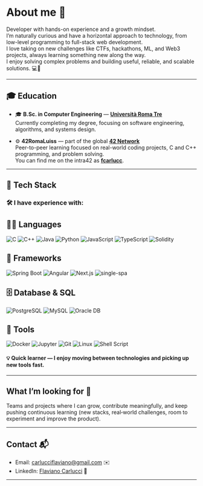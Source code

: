 # About me 👋

Developer with hands-on experience and a growth mindset.  
I’m naturally curious and have a horizontal approach to technology, from low-level programming to full-stack web development.  
I love taking on new challenges like CTFs, hackathons, ML, and Web3 projects, always learning something new along the way.  
I enjoy solving complex problems and building useful, reliable, and scalable solutions. 💻🚀


---


## 🎓 Education

- 🎓 **B.Sc. in Computer Engineering** — **[Università Roma Tre](https://www.uniroma3.it/)**  
  Currently completing my degree, focusing on software engineering, algorithms, and systems design.

- ⚙️ **42RomaLuiss** — part of the global **[42 Network](https://www.42network.org/)**  
  Peer-to-peer learning focused on real-world coding projects, C and C++ programming, and problem solving.  
  You can find me on the intra42 as **[fcarlucc](https://profile-v3.intra.42.fr/users/fcarlucc)**.

---

## 🧠 Tech Stack

### 🛠️ I have experience with:

## 👨‍💻 Languages
![C](https://img.shields.io/badge/C-00599C?style=for-the-badge&logo=c&logoColor=white)
![C++](https://img.shields.io/badge/C%2B%2B-004482?style=for-the-badge&logo=c%2B%2B&logoColor=white)
![Java](https://img.shields.io/badge/Java-F89820?style=for-the-badge&logo=openjdk&logoColor=white)
![Python](https://img.shields.io/badge/Python-3776AB?style=for-the-badge&logo=python&logoColor=white)
![JavaScript](https://img.shields.io/badge/JavaScript-323330?style=for-the-badge&logo=javascript&logoColor=F7DF1E)
![TypeScript](https://img.shields.io/badge/TypeScript-3178C6?style=for-the-badge&logo=typescript&logoColor=white)
![Solidity](https://img.shields.io/badge/Solidity-8A2BE2?style=for-the-badge&logo=solidity&logoColor=white)

## 🧰 Frameworks
![Spring Boot](https://img.shields.io/badge/Spring%20Boot-6DB33F?style=for-the-badge&logo=springboot&logoColor=white)
![Angular](https://img.shields.io/badge/Angular-DD0031?style=for-the-badge&logo=angular&logoColor=white)
![Next.js](https://img.shields.io/badge/Next.js-000000?style=for-the-badge&logo=nextdotjs&logoColor=white)
![single-spa](https://img.shields.io/badge/single--spa-ff2fb2?style=for-the-badge)

## 🗄️ Database & SQL
![PostgreSQL](https://img.shields.io/badge/PostgreSQL-4169E1?style=for-the-badge&logo=postgresql&logoColor=white)
![MySQL](https://img.shields.io/badge/MySQL-4479A1?style=for-the-badge&logo=mysql&logoColor=white)
![Oracle DB](https://img.shields.io/badge/Oracle%20DB-F80000?style=for-the-badge&logo=oracle&logoColor=white)

## 🧩 Tools
![Docker](https://img.shields.io/badge/Docker-2496ED?style=for-the-badge&logo=docker&logoColor=white)
![Jupyter](https://img.shields.io/badge/Jupyter-F37626?style=for-the-badge&logo=jupyter&logoColor=white)
![Git](https://img.shields.io/badge/Git-F05032?style=for-the-badge&logo=git&logoColor=white)
![Linux](https://img.shields.io/badge/Linux-FCC624?style=for-the-badge&logo=linux&logoColor=000)
![Shell Script](https://img.shields.io/badge/SHELL%20SCRIPT-121011?style=for-the-badge&logo=gnubash&logoColor=white)

#### 💡 Quick learner — I enjoy moving between technologies and picking up new tools fast.


---

## What I’m looking for 🚀

Teams and projects where I can grow, contribute meaningfully, and keep pushing continuous learning (new stacks, real‑world challenges, room to experiment and improve the product).

---

## Contact 📬

* Email: carlucciflaviano@gmail.com ✉️
* LinkedIn: [Flaviano Carlucci](https://it.linkedin.com/in/fcarlucc) 🔗

---
